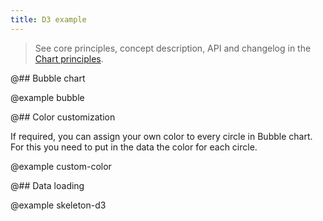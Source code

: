 ```yaml
---
title: D3 example
---
```


> See core principles, concept description, API and changelog in the [Chart principles](/data-display/d3-chart/).

@## Bubble chart

@example bubble

@## Color customization

If required, you can assign your own color to every circle in Bubble chart. For this you need to put in the data the color for each circle.

@example custom-color

@## Data loading

@example skeleton-d3
